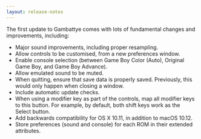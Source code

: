 ```yaml
---
layout: release-notes
---
```


The first update to Gambattye comes with lots of fundamental changes and improvements, including:

- Major sound improvements, including proper resampling.
- Allow controls to be customised, from a new preferences window.
- Enable console selection (between Game Boy Color (Auto), Original Game Boy, and Game Boy Advance).
- Allow emulated sound to be muted.
- When quitting, ensure that save data is properly saved. Previously, this would only happen when closing a window.
- Include automatic update checks.
- When using a modifier key as part of the controls, map all modifier keys to this button. For example, by default, both shift keys work as the Select button.
- Add backwards compatibility for OS X 10.11, in addition to macOS 10.12.
- Store preferences (sound and console) for each ROM in their extended attributes.
